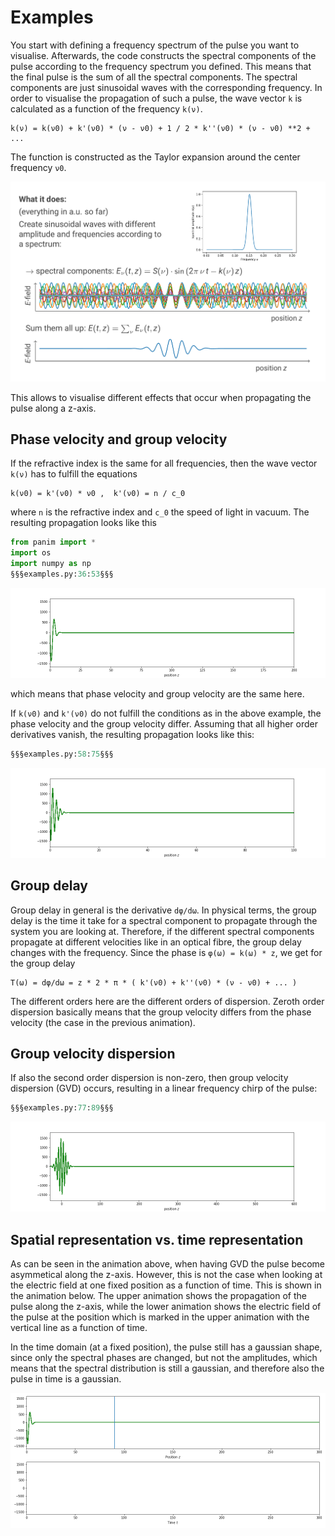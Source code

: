 # Examples

You start with defining a frequency spectrum of the pulse you want to visualise.
Afterwards, the code constructs the spectral components of the pulse according
to the frequency spectrum you defined. This means that the final pulse is the 
sum of all the spectral components. The spectral components are just sinusoidal
waves with the corresponding frequency. In order to visualise the propagation 
of such a pulse, the wave vector `k` is calculated as a function of the
frequency `k(ν)`. 

    k(ν) = k(ν0) + k'(ν0) * (ν - ν0) + 1 / 2 * k''(ν0) * (ν - ν0) **2 + ...

The function is constructed as the Taylor expansion around the center
frequency `ν0`.

![](../../plots/what_it_does.png)

This allows to visualise different effects that occur when
propagating the pulse along a z-axis.

## Phase velocity and group velocity

If the refractive index is the same for all frequencies, then the wave vector
`k(ν)` has to fulfill the equations

    k(ν0) = k'(ν0) * ν0 ,  k'(ν0) = n / c_0

where `n` is the refractive index and `c_0` the speed of light in vacuum. The
resulting propagation looks like this

<!-- write examples_for_ci.py -->
```py
from panim import *
import os
import numpy as np
§§§examples.py:36:53§§§
```

![](../../animations/group_equal_phase.gif)

which means that phase velocity and group velocity are the same here.

If `k(ν0)` and `k'(ν0)` do not fulfill the conditions as in the above 
example, the phase velocity and the group velocity differ.
Assuming that all higher order derivatives vanish, the resulting
propagation looks like this:

<!-- append examples_for_ci.py -->
```py
§§§examples.py:58:75§§§
```

![](../../animations/group_delay.gif)


## Group delay

Group delay in general is the derivative `dφ/dω`. In physical terms, the group
delay is the time it take for a spectral component to propagate through the
system you are looking at. Therefore, if the different spectral components
propagate at different velocities like in an optical fibre, the group delay
changes with the frequency. 
Since the phase is `φ(ω) = k(ω) * z`, we get for the group delay

    T(ω) = dφ/dω = z * 2 * π * ( k'(ν0) + k''(ν0) * (ν - ν0) + ... )

The different orders here are the different orders of dispersion.
Zeroth order dispersion basically means that the group velocity differs from
the phase velocity (the case in the previous animation).


## Group velocity dispersion

If also the second order dispersion is non-zero, then group 
velocity dispersion (GVD) occurs, resulting in a linear frequency chirp 
of the pulse:

<!-- append examples_for_ci.py -->
```py
§§§examples.py:77:89§§§
```

![](../../animations/group_velocity_dispersion.gif)


## Spatial representation vs. time representation

As can be seen in the animation above, when having GVD the pulse become 
asymmetical along the z-axis. However, this is not the case when looking at the
electric field at one fixed position as a function of time.
This is shown in the animation below. The upper animation shows the propagation
of the pulse along the z-axis, while the lower animation shows the electric
field of the pulse at the position which is marked in the upper animation with
the vertical line as a function of time.

In the time domain (at a fixed position), the pulse still has a gaussian shape, 
since only the spectral phases are changed, but not the amplitudes, which means
that the spectral distribution is still a gaussian, and therefore also the
pulse in time is a gaussian.

![](../../animations/spatial_vs_time.gif)

